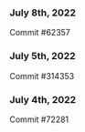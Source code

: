 ### July 8th, 2022

Commit #62357

### July 5th, 2022

Commit #314353


### July 4th, 2022

Commit #72281
